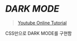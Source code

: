 # *__DARK MODE__*
> [Youtube Online Tutorial](https://www.youtube.com/watch?v=JhVMAzrvdos)

CSS만으로 DARK MODE를 구현함